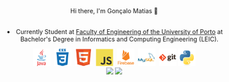 <div id="header" align="center">
Hi there, I'm Gonçalo Matias 👋
 
</div>


<div id="badges" align="center">
<img src="https://komarev.com/ghpvc/?username=GoncaloMatias1&style=flat-square&color=blue" alt=""/>

  - Currently Student at <a href="https://sigarra.up.pt/feup/pt/web_page.Inicial">Faculty of Engineering of the University of Porto</a> at Bachelor's Degree in Informatics and Computing Engineering (LEIC).

<div>
  <img src="https://github.com/devicons/devicon/blob/master/icons/java/java-original-wordmark.svg" title="Java" alt="Java" width="40" height="40"/>&nbsp;
  <img src="https://github.com/devicons/devicon/blob/master/icons/css3/css3-plain-wordmark.svg"  title="CSS3" alt="CSS" width="40" height="40"/>&nbsp;
  <img src="https://github.com/devicons/devicon/blob/master/icons/html5/html5-original.svg" title="HTML5" alt="HTML" width="40" height="40"/>&nbsp;
  <img src="https://github.com/devicons/devicon/blob/master/icons/javascript/javascript-original.svg" title="JavaScript" alt="JavaScript" width="40" height="40"/>&nbsp;
  <img src="https://github.com/devicons/devicon/blob/master/icons/firebase/firebase-plain-wordmark.svg" title="Firebase" alt="Firebase" width="40" height="40"/>&nbsp;
  <img src="https://github.com/devicons/devicon/blob/master/icons/mysql/mysql-original-wordmark.svg" title="MySQL"  alt="MySQL" width="40" height="40"/>&nbsp;
  <img src="https://github.com/devicons/devicon/blob/master/icons/git/git-original-wordmark.svg" title="Git" **alt="Git" width="40" height="40"/>
  <img src="https://raw.githubusercontent.com/devicons/devicon/master/icons/python/python-original.svg" alt="python" width="40" height="40"/>
</div>

  
 <div align="center">
  <img height="180em" src="https://github-readme-stats.vercel.app/api?username=GoncaloMatias1&show_icons=true&theme=default&include_all_commits=true"/>
  <img height="180em" src="https://github-readme-stats.vercel.app/api/top-langs/?username=GoncaloMatias1&layout=compact&langs_count=7&theme=default"/>   
</div>

